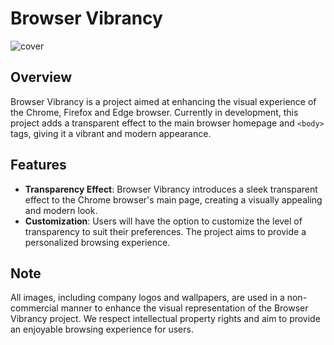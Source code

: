 # Browser Vibrancy

![cover](./cover.png)

## Overview

Browser Vibrancy is a project aimed at enhancing the visual experience of the Chrome, Firefox and Edge browser. Currently in development, this project adds a transparent effect to the main browser homepage  and ```<body>``` tags, giving it a vibrant and modern appearance.

## Features

- **Transparency Effect**: Browser Vibrancy introduces a sleek transparent effect to the Chrome browser's main page, creating a visually appealing and modern look.
- **Customization**: Users will have the option to customize the level of transparency to suit their preferences. The project aims to provide a personalized browsing experience.

## Note

All images, including company logos and wallpapers, are used in a non-commercial manner to enhance the visual representation of the Browser Vibrancy project. We respect intellectual property rights and aim to provide an enjoyable browsing experience for users.
